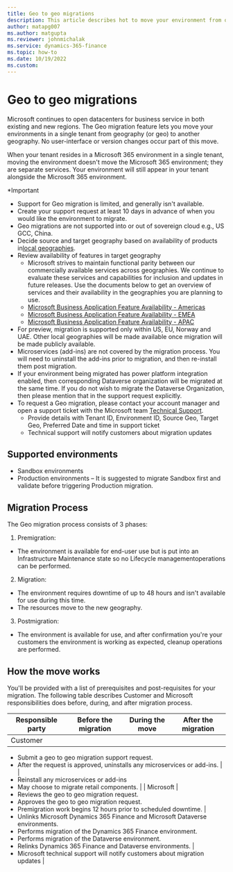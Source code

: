 ```yaml
---
title: Geo to geo migrations
description: This article describes hot to move your environment from one geography to another.
author: matapg007
ms.author: matgupta
ms.reviewer: johnmichalak
ms.service: dynamics-365-finance
ms.topic: how-to
ms.date: 10/19/2022
ms.custom:
---
```


# Geo to geo migrations

Microsoft continues to open datacenters for business service in both existing and new regions. The Geo migration feature lets you move your environments in a single tenant from geography (or geo) to another geography. No user-interface or version changes occur part of this move.

When your tenant resides in a Microsoft 365 environment in a single tenant, moving the environment doesn't move the Microsoft 365 environment; they are separate services. Your environment will still appear in your tenant alongside the Microsoft 365 environment.

\*Important

- Support for Geo migration is limited, and generally isn't available.
- Create your support request at least 10 days in advance of when you would like the environment to migrate.
- Geo migrations are not supported into or out of sovereign cloud e.g., US GCC, China.
- Decide source and target geography based on availability of products in[local geographies](https://learn.microsoft.com/dynamics365/fin-ops-core/dev-itpro/deployment/deployment-options-geo).
- Review availability of features in target geography
  - Microsoft strives to maintain functional parity between our commercially available services across geographies. We continue to evaluate these services and capabilities for inclusion and updates in future releases. Use the documents below to get an overview of services and their availability in the geographies you are planning to use.
  - [Microsoft Business Application Feature Availability - Americas](https://aka.ms/bapfunctionalparityamericas)
  - [Microsoft Business Application Feature Availability - EMEA](https://aka.ms/bapfunctionalparityemea)
  - [Microsoft Business Application Feature Availability - APAC](https://aka.ms/bapfunctionalparityapac)
- For preview, migration is supported only within US, EU, Norway and UAE. Other local geographies will be made available once migration will be made publicly available.
- Microservices (add-ins) are not covered by the migration process. You will need to uninstall the add-ins prior to migration, and then re-install them post migration.
- If your environment being migrated has power platform integration enabled, then corresponding Dataverse organization will be migrated at the same time. If you do not wish to migrate the Dataverse Organization, then please mention that in the support request explicitly.
- To request a Geo migration, please contact your account manager and open a support ticket with the Microsoft team  [Technical Support](https://learn.microsoft.com/dynamics365/fin-ops-core/dev-itpro/lifecycle-services/lcs-support).
  - Provide details with Tenant ID, Environment ID, Source Geo, Target Geo, Preferred Date and time in support ticket
  - Technical support will notify customers about migration updates

## Supported environments

- Sandbox environments
- Production environments – It is suggested to migrate Sandbox first and validate before triggering Production migration.

## Migration Process

The Geo migration process consists of 3 phases:

1. Premigration:
  - The environment is available for end-user use but is put into an Infrastructure Maintenance state so no Lifecycle managementoperations can be performed.
2. Migration:
  - The environment requires downtime of up to 48 hours and isn't available for use during this time.
  - The resources move to the new geography.
3. Postmigration:
  - The environment is available for use, and after confirmation you're your customers the environment is working as expected, cleanup operations are performed.

## How the move works

You'll be provided with a list of prerequisites and post-requisites for your migration. The following table describes Customer and Microsoft responsibilities does before, during, and after migration process.

| Responsible party | Before the migration | During the move | After the migration |
| --- | --- | --- | --- |
| Customer |
- Submit a geo to geo migration support request.
- After the request is approved, uninstalls any microservices or add-ins.
 |   |
- Reinstall any microservices or add-ins
- May choose to migrate retail components.
 |
| Microsoft |
- Reviews the geo to geo migration request.
- Approves the geo to geo migration request.
- Premigration work begins 12 hours prior to scheduled downtime.
 |
- Unlinks Microsoft Dynamics 365 Finance and Microsoft Dataverse environments.
- Performs migration of the Dynamics 365 Finance environment.
- Performs migration of the Dataverse environment.
- Relinks Dynamics 365 Finance and Dataverse environments.
 |
- Microsoft technical support will notify customers about migration updates
 |
